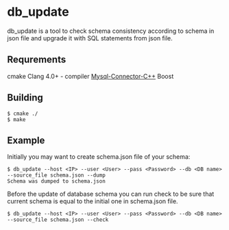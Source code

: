 # db_update

db_update is a tool to check schema consistency according to schema in json file and upgrade it with
SQL statements from json file.

## Requrements

cmake
Clang 4.0+ - compiler
[Mysql-Connector-C++](https://github.com/mysql/mysql-connector-cpp)
Boost

## Building

```
$ cmake ./
$ make
```

## Example

Initially you may want to create schema.json file of your schema:

```
$ db_update --host <IP> --user <User> --pass <Password> --db <DB name> --source_file schema.json --dump
Schema was dumped to schema.json
```

Before the update of database schema you can run check to be sure that current schema is equal to
the initial one in schema.json file.

```
$ db_update --host <IP> --user <User> --pass <Password> --db <DB name> --source_file schema.json --check
```
